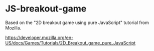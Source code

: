 # JS-breakout-game

Based on the "2D breakout game using pure JavaScript" tutorial from Mozilla.

https://developer.mozilla.org/en-US/docs/Games/Tutorials/2D_Breakout_game_pure_JavaScript
